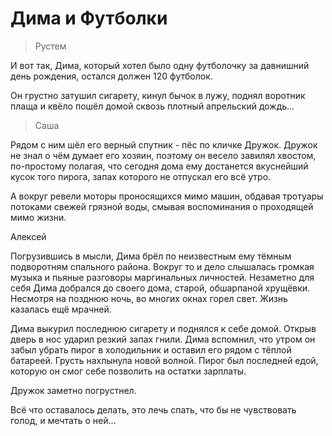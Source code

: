 # Дима и Футболки

> Рустем

И вот так, Дима, который хотел было одну футболочку за давнишний день рождения, остался должен 120 футболок.

Он грустно затушил сигарету, кинул бычок в лужу, поднял воротник плаща и квёло пошёл домой сквозь плотный апрельский дождь…

> Саша

Рядом с ним шёл его верный спутник - пёс по кличке Дружок. Дружок не знал о чём думает его хозяин, поэтому он весело завилял хвостом, по-простому полагая, что сегодня дома ему достанется вкуснейший кусок того пирога, запах которого не отпускал его всё утро.

А вокруг ревели моторы проносящихся мимо машин, обдавая тротуары потоками свежей грязной воды, смывая воспоминания о проходящей мимо жизни.

Алексей

Погрузившись в мысли, Дима брёл по неизвестным ему тёмным подворотням спального района. Вокруг то и дело слышалась громкая музыка и пьяные разговоры маргинальных личностей. Незаметно для себя Дима добрался до своего дома, старой, обшарпаной хрущёвки. Несмотря на позднюю ночь, во многих окнах горел свет. Жизнь казалась ещё мрачней.

 Дима выкурил последнюю сигарету и поднялся к себе домой. Открыв дверь в нос ударил резкий запах гнили. Дима вспомнил, что утром он забыл убрать пирог в холодильник и оставил его рядом с тёплой батареей. Грусть нахлынула новой волной. Пирог был последней едой, которую он смог себе позволить на остатки зарплаты. 

Дружок заметно погрустнел.

Всё что оставалось делать, это лечь спать, что бы не чувствовать голод, и мечтать о ней...



